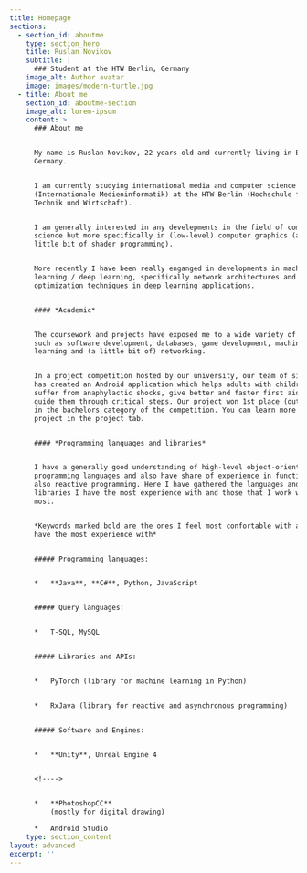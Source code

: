 ```yaml
---
title: Homepage
sections:
  - section_id: aboutme
    type: section_hero
    title: Ruslan Novikov
    subtitle: |
      ### Student at the HTW Berlin, Germany
    image_alt: Author avatar
    image: images/modern-turtle.jpg
  - title: About me
    section_id: aboutme-section
    image_alt: lorem-ipsum
    content: >
      ### About me


      My name is Ruslan Novikov, 22 years old and currently living in Berlin,
      Germany.


      I am currently studying international media and computer science
      (Internationale Medieninformatik) at the HTW Berlin (Hochschule für
      Technik und Wirtschaft).


      I am generally interested in any develepments in the field of computer
      science but more specifically in (low-level) computer graphics (and a
      little bit of shader programming).


      More recently I have been really enganged in developments in machine
      learning / deep learning, specifically network architectures and
      optimization techniques in deep learning applications.


      #### *Academic*


      The coursework and projects have exposed me to a wide variety of fields
      such as software development, databases, game development, machine
      learning and (a little bit of) networking.


      In a project competition hosted by our university, our team of six people
      has created an Android application which helps adults with children who
      suffer from anaphylactic shocks, give better and faster first aid and
      guide them through critical steps. Our project won 1st place (out of six)
      in the bachelors category of the competition. You can learn more in the
      project in the project tab.


      #### *Programming languages and libraries*


      I have a generally good understanding of high-level object-oriented
      programming languages and also have share of experience in functional and
      also reactive programming. Here I have gathered the languages and
      libraries I have the most experience with and those that I work with the
      most.


      *Keywords marked bold are the ones I feel most confortable with and / or
      have the most experience with*


      ##### Programming languages:


      *   **Java**, **C#**, Python, JavaScript


      ##### Query languages:


      *   T-SQL, MySQL


      ##### Libraries and APIs:


      *   PyTorch (library for machine learning in Python)


      *   RxJava (library for reactive and asynchronous programming)


      ##### Software and Engines:


      *   **Unity**, Unreal Engine 4


      <!---->


      *   **PhotoshopCC**
          (mostly for digital drawing)

      *   Android Studio
    type: section_content
layout: advanced
excerpt: ''
---
```

